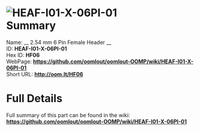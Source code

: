 
![HEAF-I01-X-06PI-01](https://github.com/oomlout/oomlout-OOMP/blob/master/parts/HEAF-I01-X-06PI-01/HEAF-I01-X-06PI-01_420.jpg)   
Summary
=================
  
Name: __ 2.54 mm 6 Pin Female Header __    
ID: __HEAF-I01-X-06PI-01__   
Hex ID: __HF06__   
WebPage: __https://github.com/oomlout/oomlout-OOMP/wiki/HEAF-I01-X-06PI-01__   
Short URL: __http://oom.lt/HF06__   

Full Details
==========================
Full summary of this part can be found in the wiki:   
__https://github.com/oomlout/oomlout-OOMP/wiki/HEAF-I01-X-06PI-01__    

